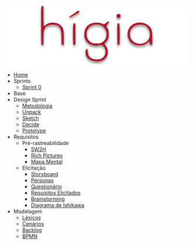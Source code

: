<a href="/">
    <img src="assets/images/higia/higia.png" class="sidebar-logo">
</a>

- [Home](README.md)
- Sprints
  - [Sprint 0](./00-sprint/sprint0)
- Base
- Design Sprint
  - [Metodologia](01-designSprint/metodologia.md)
  - [Unpack](./01-designSprint/brainstorming.md)
  - [Sketch](./01-designSprint/protipoPapel.md)
  - [Decide](./01-designSprint/prototipoMediaFidelidade.md)
  - [Prototype](../01-designSprint/prototipoAlta.md)
- Requisitos
  - Pré-rastreabilidade
    - [5W2H](./02-requisitos/pre-rastreabilidade/5w2h)
    - [Rich Pictures](./02-requisitos/pre-rastreabilidade/richPicture.md)
    - [Mapa Mental](./02-requisitos/pre-rastreabilidade/mapaMental.md)
  - Elicitação
    - [Storyboard](./02-requisitos/elicitacao/storyboard.md)
    - [Personas](./02-requisitos/elicitacao/personas.md)
    - [Questionário](./02-requisitos/elicitacao/questionario.md)
    - [Requisitos Elicitados](./02-requisitos/elicitacao/requisitosElicitados.md)
    - [Brainstorming](../02-requisitos/elicitacao/brainstorming.md)
    - [Diagrama de Ishikawa](./02-requisitos/elicitacao/ishikawa.md)
- Modelagem
  - [Léxicos](./03-modelagem/lexicos.md)
  - [Cenários](./03-modelagem/cenarios.md)
  - [Backlog](./03-modelagem/backlog.md)
  - [BPMN](./03-modelagem/bpmn.md)